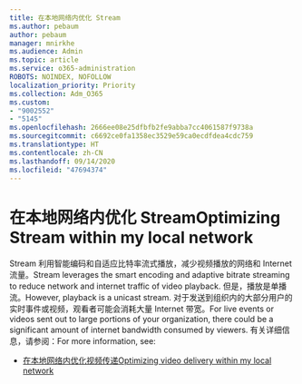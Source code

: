```yaml
---
title: 在本地网络内优化 Stream
ms.author: pebaum
author: pebaum
manager: mnirkhe
ms.audience: Admin
ms.topic: article
ms.service: o365-administration
ROBOTS: NOINDEX, NOFOLLOW
localization_priority: Priority
ms.collection: Adm_O365
ms.custom:
- "9002552"
- "5145"
ms.openlocfilehash: 2666ee08e25dfbfb2fe9abba7cc4061587f9738a
ms.sourcegitcommit: c6692ce0fa1358ec3529e59ca0ecdfdea4cdc759
ms.translationtype: HT
ms.contentlocale: zh-CN
ms.lasthandoff: 09/14/2020
ms.locfileid: "47694374"
---
```

# <a name="optimizing-stream-within-my-local-network"></a><span data-ttu-id="0039c-102">在本地网络内优化 Stream</span><span class="sxs-lookup"><span data-stu-id="0039c-102">Optimizing Stream within my local network</span></span>

<span data-ttu-id="0039c-103">Stream 利用智能编码和自适应比特率流式播放，减少视频播放的网络和 Internet 流量。</span><span class="sxs-lookup"><span data-stu-id="0039c-103">Stream leverages the smart encoding and adaptive bitrate streaming to reduce network and internet traffic of video playback.</span></span> <span data-ttu-id="0039c-104">但是，播放是单播流。</span><span class="sxs-lookup"><span data-stu-id="0039c-104">However, playback is a unicast stream.</span></span> <span data-ttu-id="0039c-105">对于发送到组织内的大部分用户的实时事件或视频，观看者可能会消耗大量 Internet 带宽。</span><span class="sxs-lookup"><span data-stu-id="0039c-105">For live events or videos sent out to large portions of your organization, there could be a significant amount of internet bandwidth consumed by viewers.</span></span> <span data-ttu-id="0039c-106">有关详细信息，请参阅：</span><span class="sxs-lookup"><span data-stu-id="0039c-106">For more information, see:</span></span>

- [<span data-ttu-id="0039c-107">在本地网络内优化视频传递</span><span class="sxs-lookup"><span data-stu-id="0039c-107">Optimizing video delivery within my local network</span></span>](https://docs.microsoft.com/stream/network-overview#optimizing-video-delivery-within-my-local-network)
